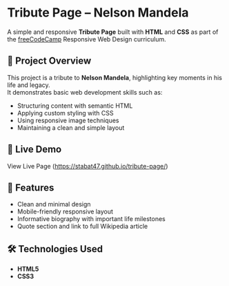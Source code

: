 # Tribute Page – Nelson Mandela

A simple and responsive **Tribute Page** built with **HTML** and **CSS** as part of the [freeCodeCamp](https://www.freecodecamp.org/) Responsive Web Design curriculum.

## 📝 Project Overview
This project is a tribute to **Nelson Mandela**, highlighting key moments in his life and legacy.  
It demonstrates basic web development skills such as:
- Structuring content with semantic HTML
- Applying custom styling with CSS
- Using responsive image techniques
- Maintaining a clean and simple layout

## 🚀 Live Demo
View Live Page (https://stabat47.github.io/tribute-page/)

## 📂 Features
- Clean and minimal design
- Mobile-friendly responsive layout
- Informative biography with important life milestones
- Quote section and link to full Wikipedia article

## 🛠️ Technologies Used
- **HTML5**
- **CSS3**

